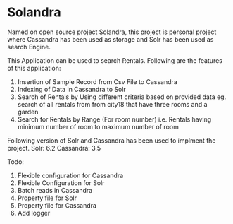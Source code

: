 # Solandra

Named on open source project Solandra, this project is personal project where Cassandra has been used as storage and Solr has been used 
as search Engine.

This Application can be used to search Rentals. Following are the features of this application:
1) Insertion of Sample Record from Csv File to Cassandra
2) Indexing of Data in Cassandra to Solr
3) Search of Rentals by Using different criteria based on provided data eg. search of all rentals from from city18 that have three rooms and a garden
4) Search for Rentals by Range (For room number) i.e. Rentals having minimum number of room to maximum number of room


Following version of Solr and Cassandra has been used to implment the project.
Solr: 6.2
Cassandra: 3.5


Todo:
1. Flexible configuration for Cassandra
2. Flexible Configuration for Solr
3. Batch reads in Cassandra
4. Property file for Solr
5. Property file for Cassandra
6. Add logger


